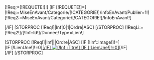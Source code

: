 [!Req:=[!REQUETE!]!]
[IF [!REQUETE!]=]
	[!Req:=MiseEnAvant/Categorie/[!CATEGORIE!]/InfoEnAvant/Publier=1!]
	[!Req2:=MiseEnAvant/Categorie/[!CATEGORIE!]/InfoEnAvant!]
	
[/IF]
[STORPROC [!Req!]|Inf|0|1|Ordre|ASC] [/STORPROC]
[!ReqLi:=[!Req2!]/[!Inf::Id!]/Donnee/Type=Lien!]

<div CLASS="[!NOMDIV!]">
	[STORPROC [!Req!]|Inf|||Ordre|ASC]
		[IF [!Inf::Image!]!=]
			<div class="AfficheImage ">
				[IF [!LienUne!]!=0]<a href="[IF [!Li::UrlLien!]~http][ELSE]/[/IF][!Li::UrlLien!]" alt="[!Li::Titre!]">[/IF]
					<img src="[!Domaine!]/[!Inf::Image!]" alt="[!Inf::Titre!]" class="img-responsive" >
				[IF [!LienUne!]!=0]</a>[/IF]
			</div>
		[/IF]
	[/STORPROC]
</div>
